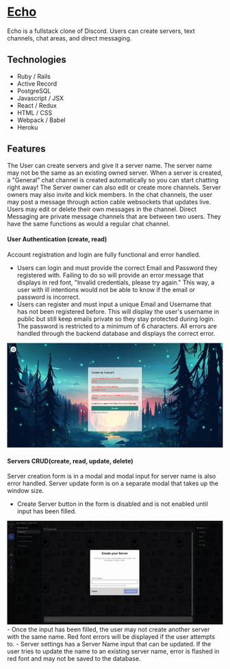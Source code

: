 <!-- # Echo -->
# <a href="https://echo-discordclone.herokuapp.com/#/" target="_blank">Echo</a>
<!-- https://echo-discordclone.herokuapp.com/#/ -->

Echo is a fullstack clone of Discord. Users can create servers, text channels, chat areas, and direct messaging.

## Technologies
* Ruby / Rails
* Active Record
* PostgreSQL
* Javascript / JSX
* React / Redux
* HTML / CSS
* Webpack / Babel
* Heroku

## Features
The User can create servers and give it a server name. The server name may not be the same as an existing owned server. When a server is created, a "General" chat channel is created automatically so you can start chatting right away! The Server owner can also edit or create more channels. Server owners may also invite and kick members. In the chat channels, the user may post a message through action cable websockets that updates live. Users may edit or delete their own messages in the channel. Direct Messaging are private message channels that are between two users. They have the same functions as would a regular chat channel.

#### User Authentication (create, read)
Account registration and login are fully functional and error handled.
- Users can login and must provide the correct Email and Password they registered with. Failing to do so will provide an error message that displays in red font, "Invalid credentials, please try again." This way, a user with ill intentions would not be able to know if the email or password is incorrect.
- Users can register and must input a unique Email and Username that has not been registered before. This will display the user's username in public but still keep emails private so they stay protected during login. The password is restricted to a minimum of 6 characters. All errors are handled through the backend database and displays the correct error.
<img src="/app/assets/images/EchoAuth.png" alt="UserAuth">

#### Servers CRUD(create, read, update, delete)
Server creation form is in a modal and modal input for server name is also error handled. Server update form is on a separate modal that takes up the window size.
- Create Server button in the form is disabled and is not enabled until input has been filled.
<img src="/app/assets/images/EchoServer.png" alt="ServerCreate">
- Once the input has been filled, the user may not create another server with the same name. Red font errors will be displayed if the user attempts to.
- Server settings has a Server Name input that can be updated. If the user tries to update the name to an existing server name, error is flashed in red font and may not be saved to the database.

<!-- #### Channels CRUD(create, read, update, delete)


#### Messages (create, read) -->